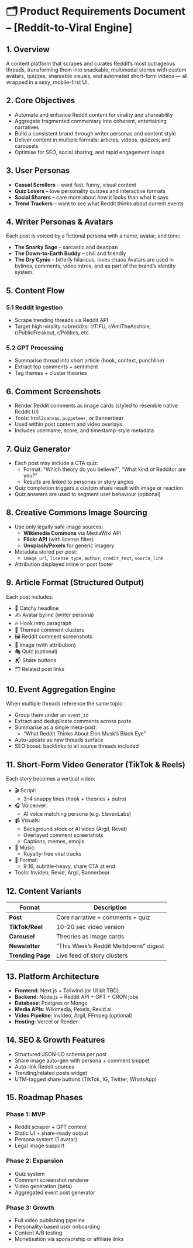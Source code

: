 # 🗂️ Product Requirements Document – **[Reddit-to-Viral Engine]**

## 1. **Overview**

A content platform that scrapes and curates Reddit’s most outrageous threads, transforming them into snackable, multimodal stories with custom avatars, quizzes, shareable visuals, and automated short-form videos — all wrapped in a sexy, mobile-first UI.

## 2. **Core Objectives**

- Automate and enhance Reddit content for virality and shareability
- Aggregate fragmented commentary into coherent, entertaining narratives
- Build a consistent brand through writer personas and content style
- Deliver content in multiple formats: articles, videos, quizzes, and carousels
- Optimise for SEO, social sharing, and rapid engagement loops

## 3. **User Personas**

- **Casual Scrollers** – want fast, funny, visual content
- **Quiz Lovers** – love personality quizzes and interactive formats
- **Social Sharers** – care more about _how_ it looks than what it says
- **Trend Trackers** – want to see what Reddit thinks about current events

## 4. **Writer Personas & Avatars**

Each post is voiced by a fictional persona with a name, avatar, and tone:

- **The Snarky Sage** – sarcastic and deadpan
- **The Down-to-Earth Buddy** – chill and friendly
- **The Dry Cynic** – bitterly hilarious, loves chaos
  Avatars are used in bylines, comments, video intros, and as part of the brand’s identity system.

## 5. **Content Flow**

### 5.1 Reddit Ingestion

- Scrape trending threads via Reddit API
- Target high-virality subreddits: r/TIFU, r/AmITheAsshole, r/PublicFreakout, r/Politics, etc.

### 5.2 GPT Processing

- Summarise thread into short article (hook, context, punchline)
- Extract top comments + sentiment
- Tag themes + cluster theories

## 6. **Comment Screenshots**

- Render Reddit comments as image cards (styled to resemble native Reddit UI)
- Tools: `html2canvas`, `puppeteer`, or Bannerbear
- Used within post content and video overlays
- Includes username, score, and timestamp-style metadata

## 7. **Quiz Generator**

- Each post may include a CTA quiz:
  - Format: “Which theory do you believe?”, “What kind of Redditor are you?”
  - Results are linked to personas or story angles
- Quiz completion triggers a custom share result with image or reaction
- Quiz answers are used to segment user behaviour (optional)

## 8. **Creative Commons Image Sourcing**

- Use only legally safe image sources:
  - **Wikimedia Commons** via MediaWiki API
  - **Flickr API** (with license filter)
  - **Unsplash/Pexels** for generic imagery
- Metadata stored per post:
  - `image_url`, `license_type`, `author`, `credit_text`, `source_link`
- Attribution displayed inline or post footer

## 9. **Article Format (Structured Output)**

Each post includes:

- 📰 Catchy headline
- ✍️ Avatar byline (writer persona)
- 🔥 Hook intro paragraph
- 🧠 Themed comment clusters
- 🖼️ Reddit comment screenshots
- 📸 Image (with attribution)
- 🎭 Quiz (optional)
- 📬 Share buttons
- 🗂 Related post links

## 10. **Event Aggregation Engine**

When multiple threads reference the same topic:

- Group them under an `event_id`
- Extract and deduplicate comments across posts
- Summarise as a single meta-post:
  - “What Reddit Thinks About Elon Musk’s Black Eye”
- Auto-update as new threads surface
- SEO boost: backlinks to all source threads included

## 11. **Short-Form Video Generator (TikTok & Reels)**

Each story becomes a vertical video:

- 🎬 Script:
  - 3–4 snappy lines (hook + theories + outro)
- 🎧 Voiceover:
  - AI voice matching persona (e.g. ElevenLabs)
- 📹 Visuals:
  - Background stock or AI video (Argil, Revid)
  - Overlayed comment screenshots
  - Captions, memes, emojis
- 🎵 Music:
  - Royalty-free viral tracks
- 📱 Format:
  - 9:16, subtitle-heavy, share CTA at end
- Tools: Invideo, Revid, Argil, Bannerbear

## 12. **Content Variants**

| Format            | Description                           |
| ----------------- | ------------------------------------- |
| **Post**          | Core narrative + comments + quiz      |
| **TikTok/Reel**   | 10–20 sec video version               |
| **Carousel**      | Theories as image cards               |
| **Newsletter**    | “This Week’s Reddit Meltdowns” digest |
| **Trending Page** | Live feed of story clusters           |

## 13. **Platform Architecture**

- **Frontend**: Next.js + Tailwind (or UI kit TBD)
- **Backend**: Node.js + Reddit API + GPT + CRON jobs
- **Database**: Postgres or Mongo
- **Media APIs**: Wikimedia, Pexels, Revid.ai
- **Video Pipeline**: Invideo, Argil, FFmpeg (optional)
- **Hosting**: Vercel or Render

## 14. **SEO & Growth Features**

- Structured JSON-LD schema per post
- Share image auto-gen with persona + comment snippet
- Auto-link Reddit sources
- Trending/related posts widget
- UTM-tagged share buttons (TikTok, IG, Twitter, WhatsApp)

## 15. **Roadmap Phases**

### Phase 1: MVP

- Reddit scraper + GPT content
- Static UI + share-ready output
- Persona system (1 avatar)
- Legal image support

### Phase 2: Expansion

- Quiz system
- Comment screenshot renderer
- Video generation (beta)
- Aggregated event post generator

### Phase 3: Growth

- Full video publishing pipeline
- Personality-based user onboarding
- Content A/B testing
- Monetisation via sponsorship or affiliate links

